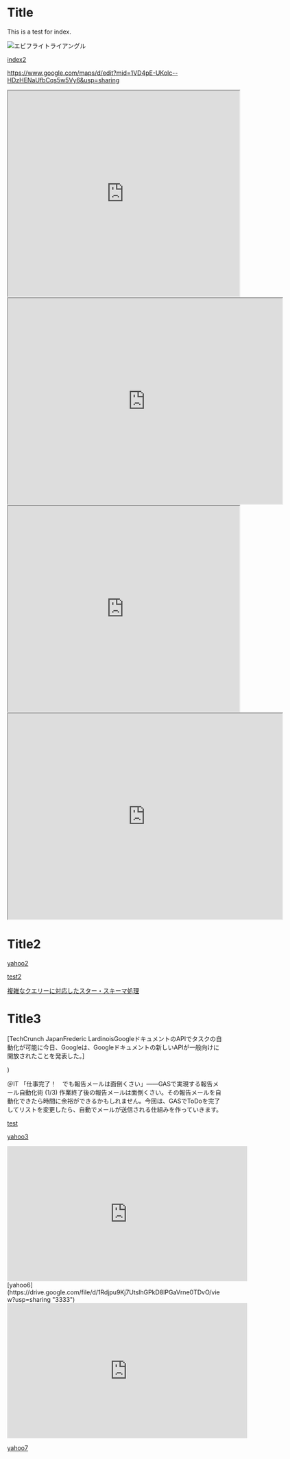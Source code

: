 
# Title



This is a test for index.

![エビフライトライアングル](http://i.imgur.com/Jjwsc.jpg  "サンプル")

[index2](./p2.md "index2")

https://www.google.com/maps/d/edit?mid=1VD4pE-UKolc--HDzHENaUfbCqs5w5Vy6&usp=sharing

<iframe src="https://www.google.com/maps/d/u/0/embed?mid=1VD4pE-UKolc--HDzHENaUfbCqs5w5Vy6" width="540" height="480"></iframe>

<iframe src="https://www.google.com/maps/d/embed?mid=1VD4pE-UKolc--HDzHENaUfbCqs5w5Vy6" width="640" height="480"></iframe>


<iframe src="https://www.google.com/maps/d/u/0/embed?mid=1VD4pE-UKolc--HDzHENaUfbCqs5w5Vy6" width="540" height="480"></iframe>

<iframe src="https://www.google.com/maps/d/embed?mid=1VD4pE-UKolc--HDzHENaUfbCqs5w5Vy6" width="640" height="480"></iframe>


# Title2

[yahoo2](http://www.yahoo.co.jp "test")

[test2](https://drive.google.com/open?id=1G76crpnqyfUc5R2DXCnddgHQvzyo6Yik "test")


[複雑なクエリーに対応したスター・スキーマ処理](https://www.ibm.com/developerworks/jp/data/library/dataserver/techdoc/star.html "test")

# Title3


[TechCrunch JapanFrederic LardinoisGoogleドキュメントのAPIでタスクの自動化が可能に今日、Googleは、Googleドキュメントの新しいAPIが一般向けに開放されたことを発表した。]

)

＠IT
「仕事完了！　でも報告メールは面倒くさい」――GASで実現する報告メール自動化術 (1/3)
作業終了後の報告メールは面倒くさい。その報告メールを自動化できたら時間に余裕ができるかもしれません。今回は、GASでToDoを完了してリストを変更したら、自動でメールが送信される仕組みを作っていきます。

[test](https://xyvyx.atlassian.net/bdbc1433-39e5-4190-8e42-36830e95770b#media-blob-url=true&id=69f522c7-5973-4910-9446-53e5c11acbf2&collection=contentId-32955&contextId=32955&mimeType=image%2Fjpeg&name=32978&size=43498&width=1900&height=329)


[yahoo3](https://drive.google.com/file/d/1Rdjpu9Kj7UtslhGPkD8lPGaVrne0TDvO/view?usp=sharing "test2")

<iframe width="560" height="315" src="https://www.youtube.com/embed/FwCqxHGfHAk" frameborder="0" allowfullscreen></iframe>
[yahoo6](https://drive.google.com/file/d/1Rdjpu9Kj7UtslhGPkD8lPGaVrne0TDvO/view?usp=sharing "3333")



<iframe width="560" height="315" src="https://www.yahoo.co.jp/" frameborder="0" allowfullscreen></iframe>

[yahoo7](https://drive.google.com/file/d/1Rdjpu9Kj7UtslhGPkD8lPGaVrne0TDvO/view?usp=sharing "3333")
